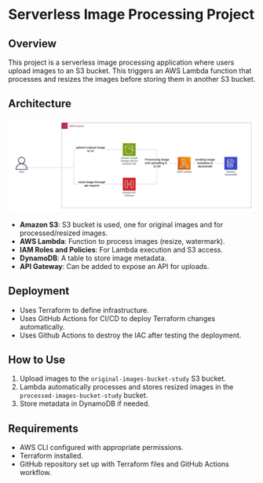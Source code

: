 # Serverless Image Processing Project

## Overview
This project is a serverless image processing application where users upload images to an S3 bucket. This triggers an AWS Lambda function that processes and resizes the images before storing them in another S3 bucket.

## Architecture
![diagram Image](diagram.jpeg)
- **Amazon S3**: S3 bucket is used, one for original images and for processed/resized images.
- **AWS Lambda**: Function to process images (resize, watermark).
- **IAM Roles and Policies**: For Lambda execution and S3 access.
- **DynamoDB**: A table to store image metadata.
- **API Gateway**: Can be added to expose an API for uploads.

## Deployment
- Uses Terraform to define infrastructure.
- Uses GitHub Actions for CI/CD to deploy Terraform changes automatically.
- Uses Github Actions to destroy the IAC after testing the deployment.

## How to Use
1. Upload images to the `original-images-bucket-study` S3 bucket.
2. Lambda automatically processes and stores resized images in the `processed-images-bucket-study` bucket.
3. Store metadata in DynamoDB if needed.

## Requirements
- AWS CLI configured with appropriate permissions.
- Terraform installed.
- GitHub repository set up with Terraform files and GitHub Actions workflow.
